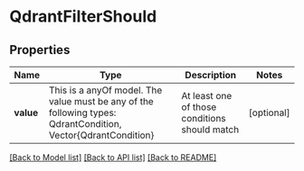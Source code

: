 # QdrantFilterShould



## Properties
Name | Type | Description | Notes
------------ | ------------- | ------------- | -------------
**value** | This is a anyOf model. The value must be any of the following types: QdrantCondition, Vector{QdrantCondition} | At least one of those conditions should match | [optional] 





[[Back to Model list]](../README.md#models) [[Back to API list]](../README.md#api-endpoints) [[Back to README]](../README.md)


